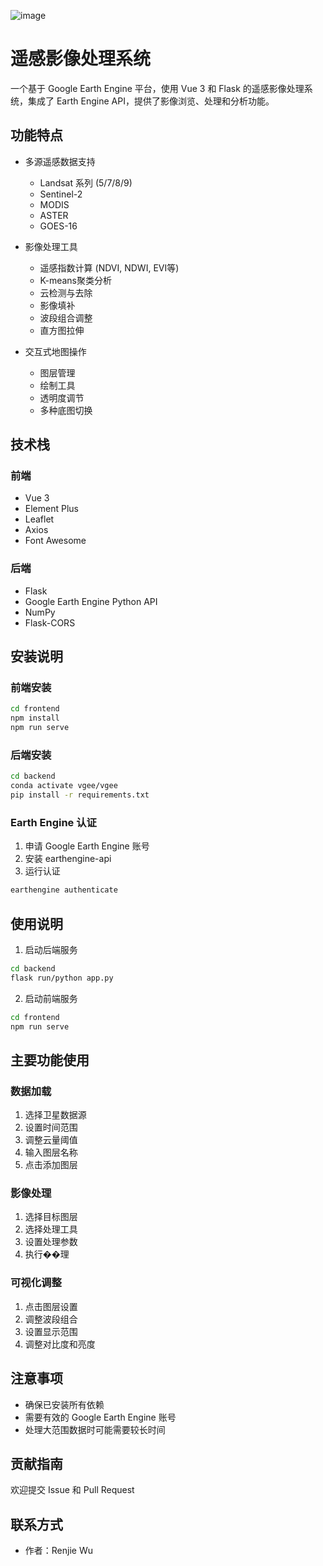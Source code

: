 ![image](image/demo.png)

# 遥感影像处理系统

一个基于 Google Earth Engine 平台，使用 Vue 3 和 Flask 的遥感影像处理系统，集成了 Earth Engine API，提供了影像浏览、处理和分析功能。

## 功能特点

- 多源遥感数据支持
  - Landsat 系列 (5/7/8/9)
  - Sentinel-2
  - MODIS
  - ASTER
  - GOES-16

- 影像处理工具
  - 遥感指数计算 (NDVI, NDWI, EVI等)
  - K-means聚类分析
  - 云检测与去除
  - 影像填补
  - 波段组合调整
  - 直方图拉伸

- 交互式地图操作
  - 图层管理
  - 绘制工具
  - 透明度调节
  - 多种底图切换

## 技术栈

### 前端
- Vue 3
- Element Plus
- Leaflet
- Axios
- Font Awesome

### 后端
- Flask
- Google Earth Engine Python API
- NumPy
- Flask-CORS

## 安装说明

### 前端安装
```bash
cd frontend
npm install
npm run serve
```

### 后端安装
```bash
cd backend
conda activate vgee/vgee
pip install -r requirements.txt
```

### Earth Engine 认证
1. 申请 Google Earth Engine 账号
2. 安装 earthengine-api
3. 运行认证
```bash
earthengine authenticate
```

## 使用说明

1. 启动后端服务
```bash
cd backend
flask run/python app.py
```

2. 启动前端服务
```bash
cd frontend
npm run serve
```

## 主要功能使用

### 数据加载
1. 选择卫星数据源
2. 设置时间范围
3. 调整云量阈值
4. 输入图层名称
5. 点击添加图层

### 影像处理
1. 选择目标图层
2. 选择处理工具
3. 设置处理参数
4. 执行��理

### 可视化调整
1. 点击图层设置
2. 调整波段组合
3. 设置显示范围
4. 调整对比度和亮度

## 注意事项

- 确保已安装所有依赖
- 需要有效的 Google Earth Engine 账号
- 处理大范围数据时可能需要较长时间

## 贡献指南

欢迎提交 Issue 和 Pull Request

## 联系方式

- 作者：Renjie Wu

